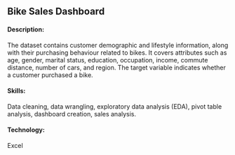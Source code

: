 ## Bike Sales Dashboard

#### Description:
The dataset contains customer demographic and lifestyle information, along with their purchasing behaviour related to bikes. It covers attributes such as age, gender, marital status, education, occupation, income, commute distance, number of cars, and region. The target variable indicates whether a customer purchased a bike.

#### Skills:
Data cleaning, data wrangling, exploratory data analysis (EDA), pivot table analysis, dashboard creation, sales analysis.

#### Technology:
Excel
